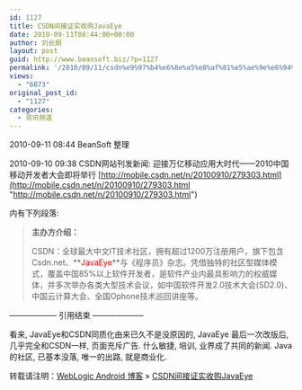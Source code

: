 ```yaml
---
id: 1127
title: CSDN间接证实收购JavaEye
date: 2010-09-11T08:44:00+00:00
author: 刘长炯
layout: post
guid: http://www.beansoft.biz/?p=1127
permalink: '/2010/09/11/csdn%e9%97%b4%e6%8e%a5%e8%af%81%e5%ae%9e%e6%94%b6%e8%b4%adjavaeye/'
views:
  - "6873"
original_post_id:
  - "1127"
categories:
  - 资讯频道
---
```

2010-09-11 08:44 BeanSoft 整理

2010-09-10 09:38 CSDN网站刊发新闻: 迎接万亿移动应用大时代——2010中国移动开发者大会即将举行 [http://mobile.csdn.net/n/20100910/279303.html](http://mobile.csdn.net/n/20100910/279303.html "http://mobile.csdn.net/n/20100910/279303.html")

内有下列段落:

> **主办方介绍：**
> 
> CSDN：全球最大中文IT技术社区，拥有超过1200万注册用户，旗下包含Csdn.net、**<font color="#ff0000">JavaEye</font>**与《程序员》杂志。凭借独特的社区型媒体模式，覆盖中国85%以上软件开发者，是软件产业内最具影响力的权威媒体，并多次举办各类大型技术会议，如中国软件开发2.0技术大会(SD2.0)、中国云计算大会、全国Ophone技术巡回讲座等。

&#8212;&#8212;&#8212;&#8212;&#8212;&#8212; 引用结束 &#8212;&#8212;&#8212;&#8212;&#8212;&#8212;&#8211;

看来, JavaEye和CSDN同质化由来已久不是没原因的, JavaEye 最后一次改版后, 几乎完全和CSDN一样, 页面充斥广告. 什么敏捷, 培训, 业界成了共同的新闻. Java 的社区, 已基本没落, 唯一的出路, 就是商业化.

转载请注明：[WebLogic Android 博客](http://www.beansoft.biz) &raquo; [CSDN间接证实收购JavaEye](http://www.beansoft.biz/2010/09/11/csdn%e9%97%b4%e6%8e%a5%e8%af%81%e5%ae%9e%e6%94%b6%e8%b4%adjavaeye/)